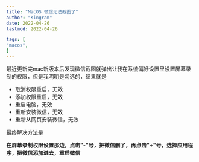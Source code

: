 ```yaml
---
title: "MacOS 微信无法截图了"   
author: "Kingram"  
date: 2022-04-26
lastmod: 2022-04-26

tags: [  
"macos",
]
---
```


最近更新完mac新版本后发现微信截图就弹出让我在系统偏好设置里设置屏幕录制的权限，但是我明明是勾选的，结果就是
- 取消权限重启，无效
- 添加权限重启，无效
- 重启电脑，无效
- 重新安装微信，无效
- 重新从网页安装微信，无效

最终解决方法是

**在屏幕录制权限设置那边，点击"-"号，把微信删了，再点击"+"号，选择应用程序，把微信添加进去，重启微信**